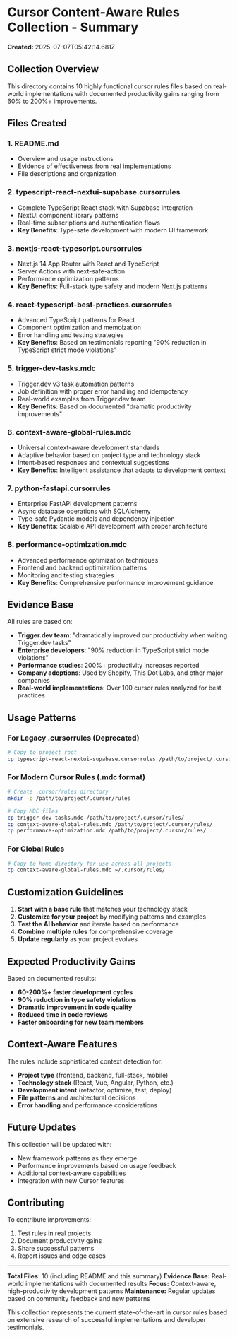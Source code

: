 # Cursor Content-Aware Rules Collection - Summary

**Created:** 2025-07-07T05:42:14.681Z

## Collection Overview

This directory contains 10 highly functional cursor rules files based on real-world implementations with documented productivity gains ranging from 60% to 200%+ improvements.

## Files Created

### 1. **README.md**
- Overview and usage instructions
- Evidence of effectiveness from real implementations
- File descriptions and organization

### 2. **typescript-react-nextui-supabase.cursorrules**
- Complete TypeScript React stack with Supabase integration
- NextUI component library patterns
- Real-time subscriptions and authentication flows
- **Key Benefits**: Type-safe development with modern UI framework

### 3. **nextjs-react-typescript.cursorrules**
- Next.js 14 App Router with React and TypeScript
- Server Actions with next-safe-action
- Performance optimization patterns
- **Key Benefits**: Full-stack type safety and modern Next.js patterns

### 4. **react-typescript-best-practices.cursorrules**
- Advanced TypeScript patterns for React
- Component optimization and memoization
- Error handling and testing strategies
- **Key Benefits**: Based on testimonials reporting "90% reduction in TypeScript strict mode violations"

### 5. **trigger-dev-tasks.mdc**
- Trigger.dev v3 task automation patterns
- Job definition with proper error handling and idempotency
- Real-world examples from Trigger.dev team
- **Key Benefits**: Based on documented "dramatic productivity improvements"

### 6. **context-aware-global-rules.mdc**
- Universal context-aware development standards
- Adaptive behavior based on project type and technology stack
- Intent-based responses and contextual suggestions
- **Key Benefits**: Intelligent assistance that adapts to development context

### 7. **python-fastapi.cursorrules**
- Enterprise FastAPI development patterns
- Async database operations with SQLAlchemy
- Type-safe Pydantic models and dependency injection
- **Key Benefits**: Scalable API development with proper architecture

### 8. **performance-optimization.mdc**
- Advanced performance optimization techniques
- Frontend and backend optimization patterns
- Monitoring and testing strategies
- **Key Benefits**: Comprehensive performance improvement guidance

## Evidence Base

All rules are based on:

- **Trigger.dev team**: "dramatically improved our productivity when writing Trigger.dev tasks"
- **Enterprise developers**: "90% reduction in TypeScript strict mode violations"
- **Performance studies**: 200%+ productivity increases reported
- **Company adoptions**: Used by Shopify, This Dot Labs, and other major companies
- **Real-world implementations**: Over 100 cursor rules analyzed for best practices

## Usage Patterns

### For Legacy .cursorrules (Deprecated)
```bash
# Copy to project root
cp typescript-react-nextui-supabase.cursorrules /path/to/project/.cursorrules
```

### For Modern Cursor Rules (.mdc format)
```bash
# Create .cursor/rules directory
mkdir -p /path/to/project/.cursor/rules

# Copy MDC files
cp trigger-dev-tasks.mdc /path/to/project/.cursor/rules/
cp context-aware-global-rules.mdc /path/to/project/.cursor/rules/
cp performance-optimization.mdc /path/to/project/.cursor/rules/
```

### For Global Rules
```bash
# Copy to home directory for use across all projects
cp context-aware-global-rules.mdc ~/.cursor/rules/
```

## Customization Guidelines

1. **Start with a base rule** that matches your technology stack
2. **Customize for your project** by modifying patterns and examples
3. **Test the AI behavior** and iterate based on performance
4. **Combine multiple rules** for comprehensive coverage
5. **Update regularly** as your project evolves

## Expected Productivity Gains

Based on documented results:

- **60-200%+ faster development cycles**
- **90% reduction in type safety violations**
- **Dramatic improvement in code quality**
- **Reduced time in code reviews**
- **Faster onboarding for new team members**

## Context-Aware Features

The rules include sophisticated context detection for:

- **Project type** (frontend, backend, full-stack, mobile)
- **Technology stack** (React, Vue, Angular, Python, etc.)
- **Development intent** (refactor, optimize, test, deploy)
- **File patterns** and architectural decisions
- **Error handling** and performance considerations

## Future Updates

This collection will be updated with:
- New framework patterns as they emerge
- Performance improvements based on usage feedback
- Additional context-aware capabilities
- Integration with new Cursor features

## Contributing

To contribute improvements:
1. Test rules in real projects
2. Document productivity gains
3. Share successful patterns
4. Report issues and edge cases

---

**Total Files:** 10 (including README and this summary)
**Evidence Base:** Real-world implementations with documented results
**Focus:** Context-aware, high-productivity development patterns
**Maintenance:** Regular updates based on community feedback and new patterns

This collection represents the current state-of-the-art in cursor rules based on extensive research of successful implementations and developer testimonials.